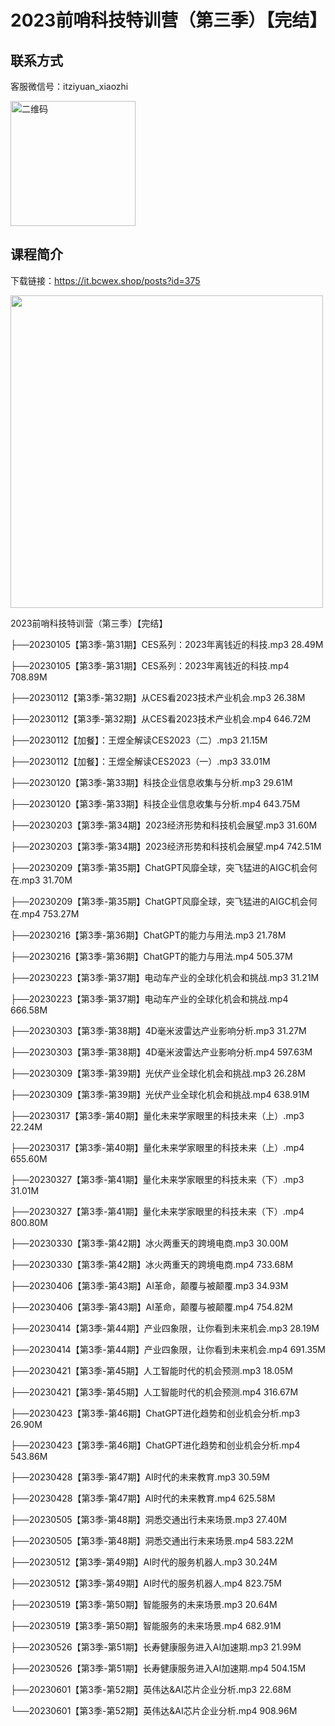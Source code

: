 # 2023前哨科技特训营（第三季）【完结】

## 联系方式

客服微信号：itziyuan_xiaozhi

<img src="https://ziyuanyun.oss-cn-guangzhou.aliyuncs.com/common/20240614073449/666b82192834a.jpg" width="200" height="200" alt="二维码">

## 课程简介

下载链接：https://it.bcwex.shop/posts?id=375

<img src="https://ziyuanyun.oss-cn-guangzhou.aliyuncs.com/yun/20240515151853/664461dd6b643.jpg" width="500" alt="">

  2023前哨科技特训营（第三季）【完结】



 ├──20230105【第3季-第31期】CES系列：2023年离钱近的科技.mp3 28.49M

 ├──20230105【第3季-第31期】CES系列：2023年离钱近的科技.mp4 708.89M

 ├──20230112【第3季-第32期】从CES看2023技术产业机会.mp3 26.38M

 ├──20230112【第3季-第32期】从CES看2023技术产业机会.mp4 646.72M

 ├──20230112【加餐】：王煜全解读CES2023（二）.mp3 21.15M

 ├──20230112【加餐】：王煜全解读CES2023（一）.mp3 33.01M

 ├──20230120【第3季-第33期】科技企业信息收集与分析.mp3 29.61M

 ├──20230120【第3季-第33期】科技企业信息收集与分析.mp4 643.75M

 ├──20230203【第3季-第34期】2023经济形势和科技机会展望.mp3 31.60M

 ├──20230203【第3季-第34期】2023经济形势和科技机会展望.mp4 742.51M

 ├──20230209【第3季-第35期】ChatGPT风靡全球，突飞猛进的AIGC机会何在.mp3 31.70M

 ├──20230209【第3季-第35期】ChatGPT风靡全球，突飞猛进的AIGC机会何在.mp4 753.27M

 ├──20230216【第3季-第36期】ChatGPT的能力与用法.mp3 21.78M

 ├──20230216【第3季-第36期】ChatGPT的能力与用法.mp4 505.37M

 ├──20230223【第3季-第37期】电动车产业的全球化机会和挑战.mp3 31.21M

 ├──20230223【第3季-第37期】电动车产业的全球化机会和挑战.mp4 666.58M

 ├──20230303【第3季-第38期】4D毫米波雷达产业影响分析.mp3 31.27M

 ├──20230303【第3季-第38期】4D毫米波雷达产业影响分析.mp4 597.63M

 ├──20230309【第3季-第39期】光伏产业全球化机会和挑战.mp3 26.28M

 ├──20230309【第3季-第39期】光伏产业全球化机会和挑战.mp4 638.91M

 ├──20230317【第3季-第40期】量化未来学家眼里的科技未来（上）.mp3 22.24M

 ├──20230317【第3季-第40期】量化未来学家眼里的科技未来（上）.mp4 655.60M

 ├──20230327【第3季-第41期】量化未来学家眼里的科技未来（下）.mp3 31.01M

 ├──20230327【第3季-第41期】量化未来学家眼里的科技未来（下）.mp4 800.80M

 ├──20230330【第3季-第42期】冰火两重天的跨境电商.mp3 30.00M

 ├──20230330【第3季-第42期】冰火两重天的跨境电商.mp4 733.68M

 ├──20230406【第3季-第43期】AI革命，颠覆与被颠覆.mp3 34.93M

 ├──20230406【第3季-第43期】AI革命，颠覆与被颠覆.mp4 754.82M

 ├──20230414【第3季-第44期】产业四象限，让你看到未来机会.mp3 28.19M

 ├──20230414【第3季-第44期】产业四象限，让你看到未来机会.mp4 691.35M

 ├──20230421【第3季-第45期】人工智能时代的机会预测.mp3 18.05M

 ├──20230421【第3季-第45期】人工智能时代的机会预测.mp4 316.67M

 ├──20230423【第3季-第46期】ChatGPT进化趋势和创业机会分析.mp3 26.90M

 ├──20230423【第3季-第46期】ChatGPT进化趋势和创业机会分析.mp4 543.86M

 ├──20230428【第3季-第47期】AI时代的未来教育.mp3 30.59M

 ├──20230428【第3季-第47期】AI时代的未来教育.mp4 625.58M

 ├──20230505【第3季-第48期】洞悉交通出行未来场景.mp3 27.40M

 ├──20230505【第3季-第48期】洞悉交通出行未来场景.mp4 583.22M

 ├──20230512【第3季-第49期】AI时代的服务机器人.mp3 30.24M

 ├──20230512【第3季-第49期】AI时代的服务机器人.mp4 823.75M

 ├──20230519【第3季-第50期】智能服务的未来场景.mp3 20.64M

 ├──20230519【第3季-第50期】智能服务的未来场景.mp4 682.91M

 ├──20230526【第3季-第51期】长寿健康服务进入AI加速期.mp3 21.99M

 ├──20230526【第3季-第51期】长寿健康服务进入AI加速期.mp4 504.15M

 ├──20230601【第3季-第52期】英伟达&amp;AI芯片企业分析.mp3 22.68M

 └──20230601【第3季-第52期】英伟达&amp;AI芯片企业分析.mp4 908.96M

  